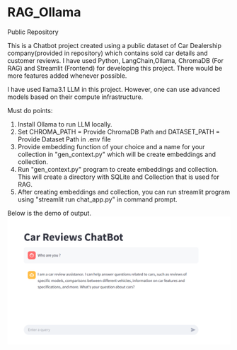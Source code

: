 # RAG_Ollama
Public Repository

This is a Chatbot project created using a public dataset of Car Dealership company(provided in repository) which contains sold car details and customer reviews. I have used Python, LangChain,Ollama, ChromaDB (For RAG) and Streamlit (Frontend) for developing this project. There would be more features added whenever possible.

I have used llama3.1 LLM in this project. However, one can use advanced models based on their compute infrastructure.

Must do points:
1. Install Ollama to run LLM locally.
2. Set CHROMA_PATH = Provide ChromaDB Path and DATASET_PATH = Provide Dataset Path in .env file
3. Provide embedding function of your choice and a name for your collection in "gen_context.py" which will be create embeddings and collection. 
4. Run "gen_context.py" program to create embeddings and collection. This will create a directory with SQLite and Collection that is used for RAG. 
5. After creating embeddings and collection, you can run streamlit program using "streamlit run chat_app.py" in command prompt.

Below is the demo of output.
![alt text](image.png)